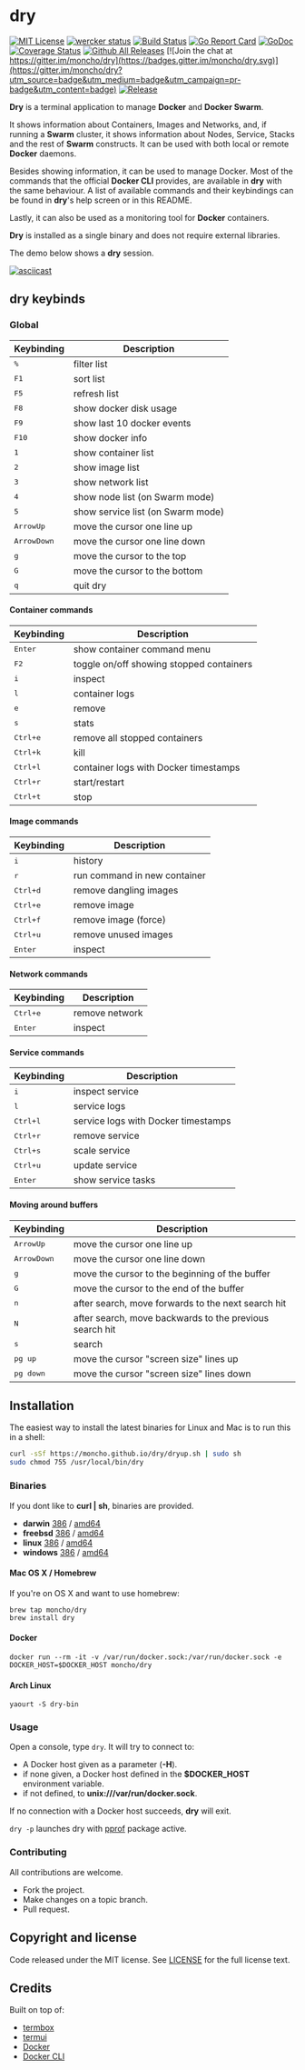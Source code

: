 # dry

[![MIT License](https://img.shields.io/github/license/mashape/apistatus.svg)](https://github.com/moncho/dryblob/master/LICENSE)
[![wercker status](https://app.wercker.com/status/66c3ab71a46c0c8841f34a526fc23189/s/master "wercker status")](https://app.wercker.com/project/bykey/66c3ab71a46c0c8841f34a526fc23189)
[![Build Status](https://travis-ci.org/moncho/dry.svg?branch=master)](https://travis-ci.org/moncho/dry)
[![Go Report Card](https://goreportcard.com/badge/github.com/moncho/dry)](https://goreportcard.com/report/github.com/moncho/dry)
[![GoDoc](https://godoc.org/github.com/moncho/dry?status.svg)](https://godoc.org/github.com/moncho/dry)
[![Coverage Status](https://coveralls.io/repos/github/moncho/dry/badge.svg?branch=master)](https://coveralls.io/github/moncho/dry?branch=master)
[![Github All Releases](https://img.shields.io/github/downloads/moncho/dry/total.svg)]()
[![Join the chat at https://gitter.im/moncho/dry](https://badges.gitter.im/moncho/dry.svg)](https://gitter.im/moncho/dry?utm_source=badge&utm_medium=badge&utm_campaign=pr-badge&utm_content=badge)
[![Release](https://img.shields.io/github/release/moncho/dry.svg?style=flat-square)](https://github.com/moncho/dry/releases/latest)

**Dry** is a terminal application to manage **Docker** and **Docker Swarm**.

It shows information about Containers, Images and Networks, and, if running a **Swarm** cluster, it shows information about Nodes, Service, Stacks and the rest of **Swarm** constructs. It can be used with both local or remote **Docker** daemons.

Besides showing information, it can be used to manage Docker. Most of the commands that the official **Docker CLI** provides, are available in **dry** with the same behaviour. A list of available commands and their keybindings can be found in **dry**'s help screen or in this README.

Lastly, it can also be used as a monitoring tool for **Docker** containers.

**Dry** is installed as a single binary and does not require external libraries.

The demo below shows a **dry** session.

[![asciicast](https://asciinema.org/a/35825.png)](https://asciinema.org/a/35825?autoplay=1&speed=1.5)

## **dry** keybinds

### Global

Keybinding           | Description
---------------------|---------------------------------------
<kbd>%</kbd>         | filter list
<kbd>F1</kbd>        | sort list
<kbd>F5</kbd>        | refresh list
<kbd>F8</kbd>        | show docker disk usage
<kbd>F9</kbd>        | show last 10 docker events
<kbd>F10</kbd>       | show docker info
<kbd>1</kbd>         | show container list
<kbd>2</kbd>         | show image list
<kbd>3</kbd>         | show network list
<kbd>4</kbd>         | show node list (on Swarm mode)
<kbd>5</kbd>         | show service list (on Swarm mode)
<kbd>ArrowUp</kbd>   | move the cursor one line up
<kbd>ArrowDown</kbd> | move the cursor one line down
<kbd>g</kbd>         | move the cursor to the top
<kbd>G</kbd>         | move the cursor to the bottom
<kbd>q</kbd>         | quit dry


#### Container commands

Keybinding           | Description
---------------------|---------------------------------------
<kbd>Enter</kbd>     | show container command menu
<kbd>F2</kbd>        | toggle on/off showing stopped containers
<kbd>i</kbd>         | inspect
<kbd>l</kbd>         | container logs
<kbd>e</kbd>         | remove
<kbd>s</kbd>         | stats
<kbd>Ctrl+e</kbd>    | remove all stopped containers
<kbd>Ctrl+k</kbd>    | kill
<kbd>Ctrl+l</kbd>    | container logs with Docker timestamps
<kbd>Ctrl+r</kbd>    | start/restart
<kbd>Ctrl+t</kbd>    | stop


#### Image commands

Keybinding           | Description
---------------------|---------------------------------------
<kbd>i</kbd>         | history
<kbd>r</kbd>         | run command in new container
<kbd>Ctrl+d</kbd>    | remove dangling images
<kbd>Ctrl+e</kbd>    | remove image
<kbd>Ctrl+f</kbd>    | remove image (force)
<kbd>Ctrl+u</kbd>    | remove unused images
<kbd>Enter</kbd>     | inspect

#### Network commands

Keybinding           | Description
---------------------|---------------------------------------
<kbd>Ctrl+e</kbd>    | remove network
<kbd>Enter</kbd>     | inspect

#### Service commands

Keybinding           | Description
---------------------|---------------------------------------
<kbd>i</kbd>         | inspect service
<kbd>l</kbd>         | service logs
<kbd>Ctrl+l</kbd>    | service logs with Docker timestamps
<kbd>Ctrl+r</kbd>    | remove service
<kbd>Ctrl+s</kbd>    | scale service
<kbd>Ctrl+u</kbd>    | update service
<kbd>Enter</kbd>     | show service tasks

#### Moving around buffers

Keybinding           | Description
---------------------|---------------------------------------
<kbd>ArrowUp</kbd>   | move the cursor one line up
<kbd>ArrowDown</kbd> | move the cursor one line down
<kbd>g</kbd>         | move the cursor to the beginning of the buffer
<kbd>G</kbd>         | move the cursor to the end of the buffer
<kbd>n</kbd>         | after search, move forwards to the next search hit
<kbd>N</kbd>         | after search, move backwards to the previous search hit
<kbd>s</kbd>         | search
<kbd>pg up</kbd>     | move the cursor "screen size" lines up
<kbd>pg down</kbd>   | move the cursor "screen size" lines down

## Installation

The easiest way to install the latest binaries for Linux and Mac is to run this in a shell:

```sh
curl -sSf https://moncho.github.io/dry/dryup.sh | sudo sh
sudo chmod 755 /usr/local/bin/dry
```

### Binaries

If you dont like to **curl | sh**, binaries are provided.

* **darwin** [386](https://github.com/moncho/dry/releases/download/v0.9-beta.9/dry-darwin-386) / [amd64](https://github.com/moncho/dry/releases/download/v0.9-beta.9/dry-darwin-amd64)
* **freebsd** [386](https://github.com/moncho/dry/releases/download/v0.9-beta.9/dry-freebsd-386) / [amd64](https://github.com/moncho/dry/releases/download/v0.9-beta.9/dry-freebsd-amd64)
* **linux** [386](https://github.com/moncho/dry/releases/download/v0.9-beta.9/dry-linux-386) / [amd64](https://github.com/moncho/dry/releases/download/v0.9-beta.9/dry-linux-amd64)
* **windows** [386](https://github.com/moncho/dry/releases/download/v0.9-beta.9/dry-windows-386) / [amd64](https://github.com/moncho/dry/releases/download/v0.9-beta.9/dry-windows-amd64)

#### Mac OS X / Homebrew

If you're on OS X and want to use homebrew:

```
brew tap moncho/dry
brew install dry
```

#### Docker

```docker run --rm -it -v /var/run/docker.sock:/var/run/docker.sock -e DOCKER_HOST=$DOCKER_HOST moncho/dry```

#### Arch Linux

```yaourt -S dry-bin```

### Usage

Open a console, type ```dry```. It will try to connect to:

* A Docker host given as a parameter (**-H**).
* if none given, a Docker host defined in the **$DOCKER_HOST** environment variable.
* if not defined, to **unix:///var/run/docker.sock**.

If no connection with a Docker host succeeds, **dry** will exit.

```dry -p``` launches dry with [pprof](https://golang.org/pkg/net/http/pprof/) package active.

### Contributing

All contributions are welcome.

* Fork the project.
* Make changes on a topic branch.
* Pull request.

## Copyright and license

Code released under the MIT license. See
[LICENSE](https://github.com/moncho/dry/blob/master/LICENSE) for the full license text.

## Credits

Built on top of:

* [termbox](https://github.com/nsf/termbox-go)
* [termui](https://github.com/gizak/termui)
* [Docker](https://github.com/docker/docker)
* [Docker CLI](github.com/docker/cli/cli)
